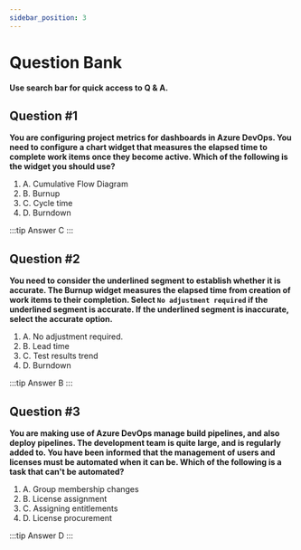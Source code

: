```yaml
---
sidebar_position: 3
---
```


# Question Bank

**Use search bar for quick access to Q & A.**

## Question #1

**You are configuring project metrics for dashboards in Azure DevOps.
You need to configure a chart widget that measures the elapsed time to complete work items once they become active.
Which of the following is the widget you should use?**

1. A. Cumulative Flow Diagram
2. B. Burnup
3. C. Cycle time
4. D. Burndown

:::tip Answer
C
:::

## Question #2

**You need to consider the underlined segment to establish whether it is accurate.
The Burnup widget measures the elapsed time from creation of work items to their completion.
Select `No adjustment required` if the underlined segment is accurate. If the underlined segment is inaccurate, select the accurate option.**

1. A. No adjustment required.
2. B. Lead time
3. C. Test results trend
4. D. Burndown

:::tip Answer
B
:::

## Question #3

**You are making use of Azure DevOps manage build pipelines, and also deploy pipelines.
The development team is quite large, and is regularly added to.
You have been informed that the management of users and licenses must be automated when it can be.
Which of the following is a task that can't be automated?**

1. A. Group membership changes
2. B. License assignment
3. C. Assigning entitlements
4. D. License procurement

:::tip Answer
D
:::


